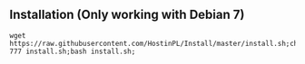 ## Installation (Only working with Debian 7)

```
wget https://raw.githubusercontent.com/HostinPL/Install/master/install.sh;chmod 777 install.sh;bash install.sh;
```
